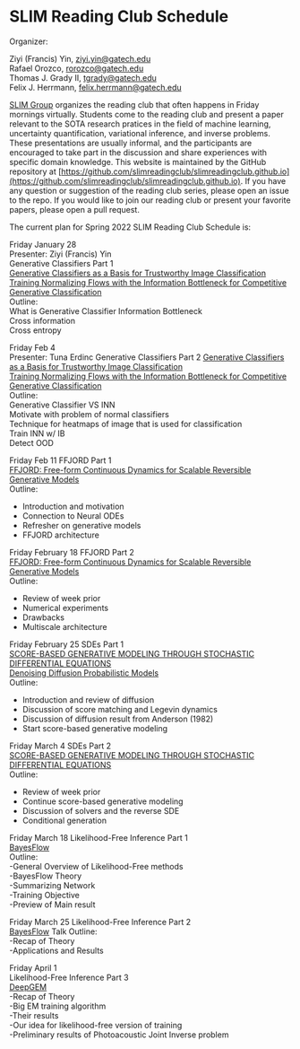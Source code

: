 # SLIM Reading Club Schedule

Organizer:

Ziyi (Francis) Yin, ziyi.yin@gatech.edu    
Rafael Orozco, rorozco@gatech.edu    
Thomas J. Grady II, tgrady@gatech.edu    
Felix J. Herrmann, felix.herrmann@gatech.edu    

[SLIM Group](https://slim.gatech.edu/) organizes the reading club that often happens in Friday mornings virtually. Students come to the reading club and present a paper relevant to the SOTA research pratices in the field of machine learning, uncertainty quantification, variational inference, and inverse problems. These presentations are usually informal, and the participants are encouraged to take part in the discussion and share experiences with specific domain knowledge. This website is maintained by the GitHub repository at [https://github.com/slimreadingclub/slimreadingclub.github.io](https://github.com/slimreadingclub/slimreadingclub.github.io). If you have any question or suggestion of the reading club series, please open an issue to the repo. If you would like to join our reading club or present your favorite papers, please open a pull request.

The current plan for Spring 2022 SLIM Reading Club Schedule is:

Friday January 28     
Presenter: Ziyi (Francis) Yin      
Generative Classifiers Part 1   
[Generative Classifiers as a Basis for Trustworthy Image Classification](https://arxiv.org/pdf/2007.15036.pdf)          
[Training Normalizing Flows with the Information Bottleneck for Competitive Generative Classification](https://arxiv.org/pdf/2001.06448.pdf)     
Outline:    
What is Generative Classifier
Information Bottleneck     
Cross information     
Cross entropy     
 
Friday Feb 4         
Presenter: Tuna Erdinc
Generative Classifiers Part 2
[Generative Classifiers as a Basis for Trustworthy Image Classification](https://arxiv.org/pdf/2007.15036.pdf)     
[Training Normalizing Flows with the Information Bottleneck for Competitive Generative Classification](https://arxiv.org/pdf/2001.06448.pdf)     
Outline:    
Generative Classifier VS INN      
Motivate with problem of normal classifiers      
Technique for heatmaps of image that is used for classification      
Train INN w/ IB      
Detect OOD     

Friday Feb 11
FFJORD Part 1  
[FFJORD: Free-form Continuous Dynamics for Scalable Reversible Generative Models](https://arxiv.org/pdf/1810.01367.pdf)     
Outline:    
- Introduction and motivation  
- Connection to Neural ODEs  
- Refresher on generative models  
- FFJORD architecture  

Friday February 18
FFJORD Part 2  
[FFJORD: Free-form Continuous Dynamics for Scalable Reversible Generative Models](https://arxiv.org/pdf/1810.01367.pdf)     
Outline:    
- Review of week prior  
- Numerical experiments  
- Drawbacks  
- Multiscale architecture  

Friday February 25
SDEs Part 1  
[SCORE-BASED GENERATIVE MODELING THROUGH STOCHASTIC DIFFERENTIAL EQUATIONS](https://arxiv.org/pdf/2011.13456.pdf)    
[Denoising Diffusion Probabilistic Models](https://arxiv.org/pdf/2006.11239v1.pdf)    
Outline:    
- Introduction and review of diffusion   
- Discussion of score matching and Legevin dynamics     
- Discussion of diffusion result from Anderson (1982)     
- Start score-based generative modeling      

Friday March 4
SDEs Part 2  
[SCORE-BASED GENERATIVE MODELING THROUGH STOCHASTIC DIFFERENTIAL EQUATIONS](https://arxiv.org/pdf/2011.13456.pdf)   
Outline:     
- Review of week prior      
- Continue score-based generative modeling      
- Discussion of solvers and the reverse SDE      
- Conditional generation

Friday March 18 
Likelihood-Free Inference Part 1      
[BayesFlow](https://arxiv.org/pdf/2003.06281.pdf)      
Outline:     
-General Overview of Likelihood-Free methods      
-BayesFlow Theory      
-Summarizing Network      
-Training Objective      
-Preview of Main result      
	
Friday March 25 
Likelihood-Free Inference Part 2      
[BayesFlow](https://arxiv.org/pdf/2003.06281.pdf) 
Talk Outline:      
-Recap of Theory     
-Applications and Results     

Friday April 1      
Likelihood-Free Inference Part 3     
[DeepGEM](https://proceedings.neurips.cc/paper/2021/file/606c90a06173d69682feb83037a68fec-Paper.pdf)          
-Recap of Theory    
-Big EM training algorithm     
-Their results      
-Our idea for likelihood-free version of training      
-Preliminary results of Photoacoustic Joint Inverse problem         

